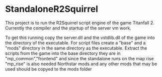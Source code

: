 # StandaloneR2Squirrel

This project is to run the R2Squirrel script engine of the game Titanfall 2. Currently the compiler and the startup of the server vm work. 

To get this running copy the server.dll and the vstdlib.dll of the game into the directory of the executable.
For script files create a "base" and a "mods" directory in the same directory as the executable.
Extract the scripts from the game into the base directory they are in "mp_common","frontend" and since the standalone runs on the map rise "mp_rise" is also needed
Northstar mods and any other mods that may be used should be copyed to the mods folder
